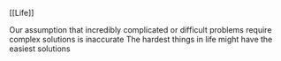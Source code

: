 [[Life]]

Our assumption that incredibly complicated or difficult problems require complex solutions is inaccurate The hardest things in life might have the easiest solutions
